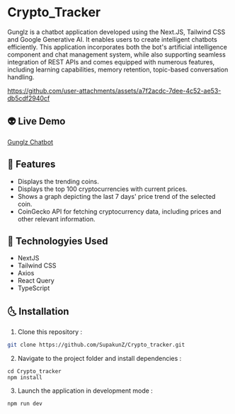 # Crypto_Tracker
Gunglz is a chatbot application developed using the Next.JS, Tailwind CSS and Google Generative AI. It enables users to create intelligent chatbots efficiently. This application incorporates both the bot's artificial intelligence component and chat management system, while also supporting seamless integration of REST APIs and comes equipped with numerous features, including learning capabilities, memory retention, topic-based conversation handling.

https://github.com/user-attachments/assets/a7f2acdc-7dee-4c52-ae53-db5cdf2940cf

## 👽 Live Demo 
<a href='https://gunglz-chatbot.vercel.app/' target="_blank">Gunglz Chatbot</a>

## 🤖 Features

  <ul>
      <li>Displays the trending coins.</li>
      <li>Displays the top 100 cryptocurrencies with current prices.</li>
      <li>Shows a graph depicting the last 7 days' price trend of the selected coin.</li>
      <li>CoinGecko API for fetching cryptocurrency data, including prices and other relevant information.</li>
  </ul>

## 🚀 Technologyies Used
  
  <ul>
      <li>NextJS</li>
      <li>Tailwind CSS</li>
      <li>Axios</li>
      <li>React Query</li>
      <li>TypeScript</li>
  </ul>


## 🌜 Installation

1. Clone this repository :

```bash
git clone https://github.com/SupakunZ/Crypto_tracker.git
```

2. Navigate to the project folder and install dependencies :

```
cd Crypto_tracker
npm install
```

3. Launch the application in development mode :

```
npm run dev
```
